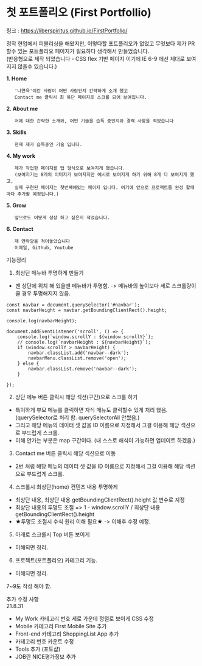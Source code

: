 # 첫 포트폴리오 (First Portfollio)

링크 : https://liberspiritus.github.io/FirstPortfolio/

정작 현업에서 퍼블리싱을 해왔지만, 이렇다할 포트폴리오가 없었고
무엇보다 제가 PR할수 있는 포트폴리오 페이지가 필요하다 생각해서 만들었습니다.  
(반응형으로 제작 되었습니다 - CSS flex 기반 페이지 이기에
IE 6-9 에선 제대로 보여지지 않을수 있습니다.)

**1. Home**

```
   '나연욱'이란 사람이 어떤 사람인지 간략하게 소개 했고
   Contact me 클릭시 최 하단 페이지로 스크롤 되어 보여집니다.
```

**2. About me**

```
   저에 대한 간략한 소개와, 어떤 기술을 습득 중인지와 경력 사항을 적었습니다
```

**3. Skills**

```
   현재 제가 습득중인 기술 입니다.
```

**4. My work**

```
   제가 작업한 페이지를 탭 형식으로 보여지게 했습니다.
   (보여지기는 8개의 이미지가 보여지지만 예시로 보여지게 하기 위해 8개 다 보여지게 했고,
   실제 구현된 페이지는 첫번째에있는 페이지 입니다. 여기에 앞으로 프로젝트들 완성 할때마다 추가할 예정입니다.)
```

**5. Grow**

```
   앞으로도 어떻게 성장 하고 싶은지 적었습니다.
```

**6. Contact**

```
   제 연락망을 적어놓았습니다
   이메일, Github, Youtube
```

기능정리

1. 최상단 메뉴바 투명하게 만들기

- 맨 상단에 위치 해 있을땐 메뉴바가 투명함. -> 메뉴바의 높이보다 세로 스크롤량이 클 경우 투명해지지 않음.

```
const navbar = document.querySelector('#navbar');
const navbarHeight = navbar.getBoundingClientRect().height;

console.log(navbarHeight);

document.addEventListener('scroll', () => {
    console.log(`window.scrollY : ${window.scrollY}`);
    // console.log(`navbarHeight : ${navbarHeight}`);
    if (window.scrollY > navbarHeight) {
        navbar.classList.add('navbar--dark');
        navbarMenu.classList.remove('open');
    } else {
        navbar.classList.remove('navbar--dark');
    }

});
```

2. 상단 메뉴 버튼 클릭시 해당 섹션(구간)으로 스크롤 하기

- 특이하게 부모 메뉴를 클릭하면 자식 메뉴도 클릭할수 있게 처리 했음. (querySelector로 처리 함. querySelectorAll 안썼음.)
- 그리고 해당 메뉴의 데이터 셋 값을 ID 이름으로 지정해서 그걸 이용해 해당 섹션으로 부드럽게 스크롤.
- 이해 안가는 부분은 map 구간이다. (내 스스로 해석이 가능하면 업데이트 하겠음.)

3. Contact me 버튼 클릭시 해당 섹션으로 이동

- 2번 처럼 해당 메뉴의 데이터 셋 값을 ID 이름으로 지정해서 그걸 이용해 해당 섹션으로 부드럽게 스크롤.

4. 스크롤시 최상단(home) 컨텐츠 내용 투명하게

- 최상단 내용, 최상단 내용 getBoundingClientRect().height 값 변수로 지정
- 최상단 내용의 투명도 조절 => 1 - window.scrollY / 최상단 내용 getBoundingClientRect().height
- ★투명도 조절시 수식 원리 이해 필요★ -> 이해후 수정 예정.

5. 아래로 스크롤시 Top 버튼 보이게

- 이해되면 정리.

6. 프로젝트(포트폴리오) 카테고리 기능.

- 이해되면 정리.

7~9도 작성 해야 함.

추가 수정 사항  
21.8.31

- My Work 카테고리 번호 세로 가운데 정렬로 보이게 CSS 수정
- Mobile 카테고리 First Mobile Site 추가
- Front-end 카테고리 ShoppingList App 추가
- 카테고리 번호 카운트 수정
- Tools 추가 (포토샵)
- JOB란 NICE평가정보 추가
